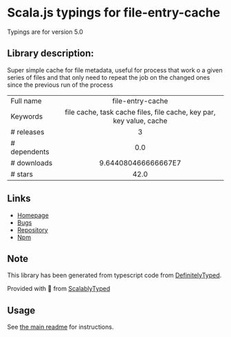 
# Scala.js typings for file-entry-cache

Typings are for version 5.0

## Library description:
Super simple cache for file metadata, useful for process that work o a given series of files and that only need to repeat the job on the changed ones since the previous run of the process

|                    |                 |
| ------------------ | :-------------: |
| Full name          | file-entry-cache |
| Keywords           | file cache, task cache files, file cache, key par, key value, cache |
| # releases         | 3 |
| # dependents       | 0.0 |
| # downloads        | 9.644080466666667E7 |
| # stars            | 42.0 |

## Links
- [Homepage](https://github.com/royriojas/file-entry-cache#readme)
- [Bugs](https://github.com/royriojas/file-entry-cache/issues)
- [Repository](https://github.com/royriojas/file-entry-cache)
- [Npm](https://www.npmjs.com/package/file-entry-cache)
    


## Note
This library has been generated from typescript code from [DefinitelyTyped](https://definitelytyped.org).

Provided with :purple_heart: from [ScalablyTyped](https://github.com/oyvindberg/ScalablyTyped)

## Usage
See [the main readme](../../readme.md) for instructions.


